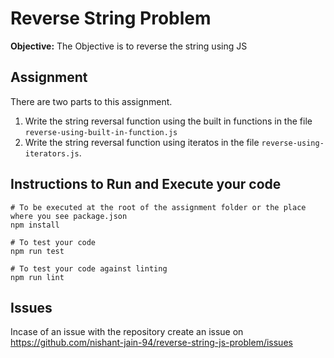 # Reverse String Problem

**Objective:** The Objective is to reverse the string using JS

## Assignment

There are two parts to this assignment.

1. Write the string reversal function using the built in functions in the file `reverse-using-built-in-function.js`
2. Write the string reversal function using iteratos in the file `reverse-using-iterators.js`.

## Instructions to Run and Execute your code

```
# To be executed at the root of the assignment folder or the place where you see package.json
npm install

# To test your code
npm run test

# To test your code against linting
npm run lint
```

## Issues

Incase of an issue with the repository create an issue on https://github.com/nishant-jain-94/reverse-string-js-problem/issues
